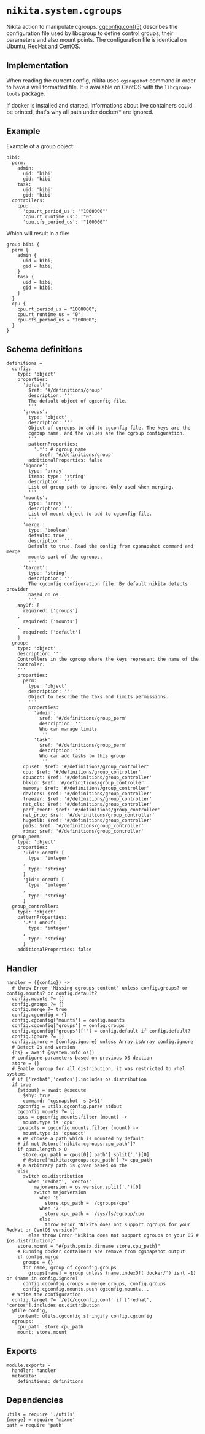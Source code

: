 
# `nikita.system.cgroups`

Nikita action to manipulate cgroups. [cgconfig.conf(5)] describes the 
configuration file used by libcgroup to define control groups, their parameters 
and also mount points. The configuration file is identical on Ubuntu, RedHat 
and CentOS.

## Implementation

When reading the current config, nikita uses `cgsnapshot` command in order to
have a well formatted file. It is available on CentOS with the `libcgroup-tools`
package.

If docker is installed and started, informations about live containers could be
printed, that's why all path under  docker/* are ignored.

## Example

Example of a group object:

```
bibi:
  perm:
    admin:
      uid: 'bibi'
      gid: 'bibi'
    task:
      uid: 'bibi'
      gid: 'bibi'
  controllers:
    cpu:
      'cpu.rt_period_us': '"1000000"'
      'cpu.rt_runtime_us': '"0"'
      'cpu.cfs_period_us': '"100000"'
```

Which will result in a file:

```text
group bibi {
  perm {
    admin {
      uid = bibi;
      gid = bibi;
    }
    task {
      uid = bibi;
      gid = bibi;
    }
  }
  cpu {
    cpu.rt_period_us = "1000000";
    cpu.rt_runtime_us = "0";
    cpu.cfs_period_us = "100000";
  }
}
```

## Schema definitions

    definitions =
      config:
        type: 'object'
        properties:
          'default':
            $ref: '#/definitions/group'
            description: '''
            The default object of cgconfig file.
            '''
          'groups':
            type: 'object'
            description: '''
            Object of cgroups to add to cgconfig file. The keys are the
            cgroup name, and the values are the cgroup configuration.
            '''
            patternProperties:
              '.*': # cgroup name
                $ref: '#/definitions/group'
            additionalProperties: false
          'ignore':
            type: 'array'
            items: type: 'string'
            description: '''
            List of group path to ignore. Only used when merging.
            '''
          'mounts':
            type: 'array'
            description: '''
            List of mount object to add to cgconfig file.
            '''
          'merge':
            type: 'boolean'
            default: true
            description: '''
            Default to true. Read the config from cgsnapshot command and merge
            mounts part of the cgroups.
            '''
          'target':
            type: 'string'
            description: '''
            The cgconfig configuration file. By default nikita detects provider
            based on os.
            '''
        anyOf: [
          required: ['groups']
        ,
          required: ['mounts']
        ,
          required: ['default']
        ]
      group:
        type: 'object'
        description: '''
        Controllers in the cgroup where the keys represent the name of the
        controler.
        '''
        properties:
          perm:
            type: 'object'
            description: '''
            Object to describe the taks and limits permissions.
            '''
            properties:
              'admin':
                $ref: '#/definitions/group_perm'
                description: '''
                Who can manage limits
                '''
              'task':
                $ref: '#/definitions/group_perm'
                description: '''
                Who can add tasks to this group
                '''
          cpuset: $ref: '#/definitions/group_controller'
          cpu: $ref: '#/definitions/group_controller'
          cpuacct: $ref: '#/definitions/group_controller'
          blkio: $ref: '#/definitions/group_controller'
          memory: $ref: '#/definitions/group_controller'
          devices: $ref: '#/definitions/group_controller'
          freezer: $ref: '#/definitions/group_controller'
          net_cls: $ref: '#/definitions/group_controller'
          perf_event: $ref: '#/definitions/group_controller'
          net_prio: $ref: '#/definitions/group_controller'
          hugetlb: $ref: '#/definitions/group_controller'
          pids: $ref: '#/definitions/group_controller'
          rdma: $ref: '#/definitions/group_controller'
      group_perm:
        type: 'object'
        properties:
          'uid': oneOf: [
            type: 'integer'
          ,
            type: 'string'
          ]
          'gid': oneOf: [
            type: 'integer'
          ,
            type: 'string'
          ]
      group_controller:
        type: 'object'
        patternProperties:
          '.*': oneOf: [
            type: 'integer'
          ,
            type: 'string'
          ]
        additionalProperties: false

## Handler

    handler = ({config}) ->
      # throw Error 'Missing cgroups content' unless config.groups? or config.mounts? or config.default?
      config.mounts ?= []
      config.groups ?= {}
      config.merge ?= true
      config.cgconfig = {}
      config.cgconfig['mounts'] = config.mounts
      config.cgconfig['groups'] = config.groups
      config.cgconfig['groups'][''] = config.default if config.default?
      config.ignore ?= []
      config.ignore = [config.ignore] unless Array.isArray config.ignore
      # Detect Os and version
      {os} = await @system.info.os()
      # configure parameters based on previous OS dection
      store = {}
      # Enable cgroup for all distribution, it was restricted to rhel systems
      # if ['redhat','centos'].includes os.distribution
      if true
        {stdout} = await @execute
          $shy: true
          command: 'cgsnapshot -s 2>&1'
        cgconfig = utils.cgconfig.parse stdout
        cgconfig.mounts ?= []
        cpus = cgconfig.mounts.filter (mount) ->
          mount.type is 'cpu'
        cpuaccts = cgconfig.mounts.filter (mount) ->
          mount.type is 'cpuacct'
        # We choose a path which is mounted by default
        # if not @store['nikita:cgroups:cpu_path']?
        if cpus.length > 0
          store.cpu_path = cpus[0]['path'].split(',')[0]
          # @store['nikita:cgroups:cpu_path'] ?= cpu_path
        # a arbitrary path is given based on the
        else
          switch os.distribution
            when 'redhat', 'centos'
              majorVersion = os.version.split('.')[0]
              switch majorVersion
                when '6'
                  store.cpu_path = '/cgroups/cpu'
                when '7'
                  store.cpu_path = '/sys/fs/cgroup/cpu'
                else
                  throw Error "Nikita does not support cgroups for your RedHat or CentOS version}"
            else throw Error "Nikita does not support cgroups on your OS #{os.distribution}"
        store.mount = "#{path.posix.dirname store.cpu_path}"
        # Running docker containers are remove from cgsnapshot output
        if config.merge
          groups = {}
          for name, group of cgconfig.groups
            groups[name] = group unless (name.indexOf('docker/') isnt -1) or (name in config.ignore)
          config.cgconfig.groups = merge groups, config.groups
          config.cgconfig.mounts.push cgconfig.mounts...
      # Write the configuration
      config.target ?= '/etc/cgconfig.conf' if ['redhat', 'centos'].includes os.distribution
      @file config,
        content: utils.cgconfig.stringify config.cgconfig
      cgroups:
        cpu_path: store.cpu_path
        mount: store.mount

## Exports

    module.exports =
      handler: handler
      metadata:
        definitions: definitions

## Dependencies

    utils = require './utils'
    {merge} = require 'mixme'
    path = require 'path'

[cgconfig.conf(5)]: https://linux.die.net/man/5/cgconfig.conf
